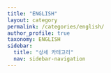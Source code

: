 ```yaml
---
title: "ENGLISH"
layout: category
permalink: /categories/english/
author_profile: true
taxonomy: ENGLISH
sidebar:
  title: "상세 카테고리"
  nav: sidebar-navigation
---
```


